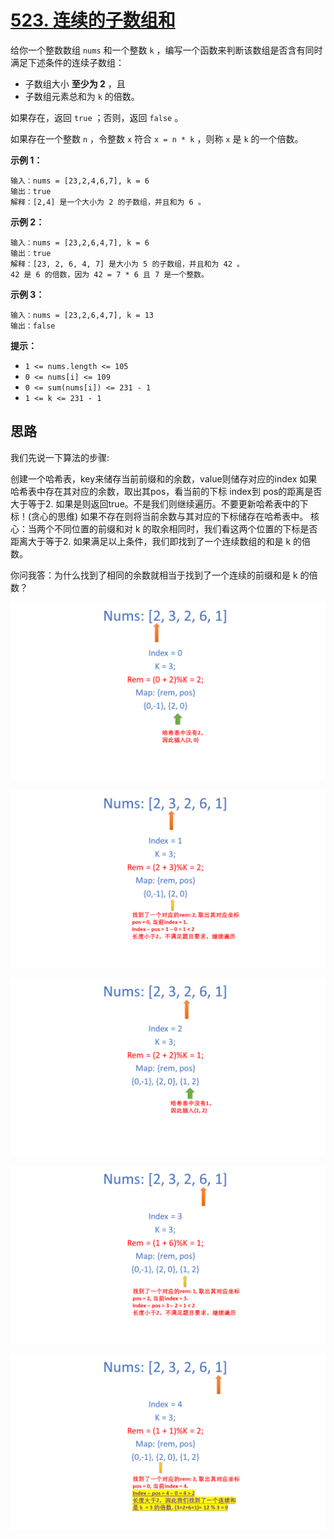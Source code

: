 # [523. 连续的子数组和](https://leetcode-cn.com/problems/continuous-subarray-sum/)

给你一个整数数组 `nums` 和一个整数 `k` ，编写一个函数来判断该数组是否含有同时满足下述条件的连续子数组：

- 子数组大小 **至少为 2** ，且
- 子数组元素总和为 `k` 的倍数。

如果存在，返回 `true` ；否则，返回 `false` 。

如果存在一个整数 `n` ，令整数 `x` 符合 `x = n * k` ，则称 `x` 是 `k` 的一个倍数。

 

**示例 1：**

```
输入：nums = [23,2,4,6,7], k = 6
输出：true
解释：[2,4] 是一个大小为 2 的子数组，并且和为 6 。
```

**示例 2：**

```
输入：nums = [23,2,6,4,7], k = 6
输出：true
解释：[23, 2, 6, 4, 7] 是大小为 5 的子数组，并且和为 42 。 
42 是 6 的倍数，因为 42 = 7 * 6 且 7 是一个整数。
```

**示例 3：**

```
输入：nums = [23,2,6,4,7], k = 13
输出：false
```

**提示：**

- `1 <= nums.length <= 105`
- `0 <= nums[i] <= 109`
- `0 <= sum(nums[i]) <= 231 - 1`
- `1 <= k <= 231 - 1`

## 思路

我们先说一下算法的步骤:

创建一个哈希表，key来储存当前前缀和的余数，value则储存对应的index
如果哈希表中存在其对应的余数，取出其pos，看当前的下标 index到 pos的距离是否大于等于2. 如果是则返回true。不是我们则继续遍历。不要更新哈希表中的下标！(贪心的思维)
如果不存在则将当前余数与其对应的下标储存在哈希表中。
核心：当两个不同位置的前缀和对 k 的取余相同时，我们看这两个位置的下标是否距离大于等于2. 如果满足以上条件，我们即找到了一个连续数组的和是 k 的倍数。

你问我答：为什么找到了相同的余数就相当于找到了一个连续的前缀和是 k 的倍数？

![img](img/1622570024-dlNsSA-Slide2.PNG)

![img](img/1622570026-jvFhOY-Slide3.PNG)

![img](img/1622570029-IecSwz-Slide4.PNG)



![img](img/1622570031-fKxcBp-Slide5.PNG)

![img](img/1622572081-XggoHx-BEW.png)